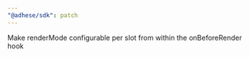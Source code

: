 ```yaml
---
"@adhese/sdk": patch
---
```


Make renderMode configurable per slot from within the onBeforeRender hook
